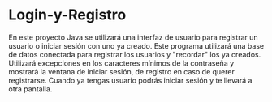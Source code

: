 # Login-y-Registro
En este proyecto Java se utilizará una interfaz de usuario para registrar un usuario o iniciar sesión con uno ya creado.
Este programa utilizará una base de datos conectada para registrar los usuarios y "recordar" los ya creados. Utilizará excepciones en los caracteres mínimos de la contraseña y mostrará la ventana de iniciar sesión, de registro en caso de querer registrarse. Cuando ya tengas usuario podrás iniciar sesión y te llevará a otra pantalla.
